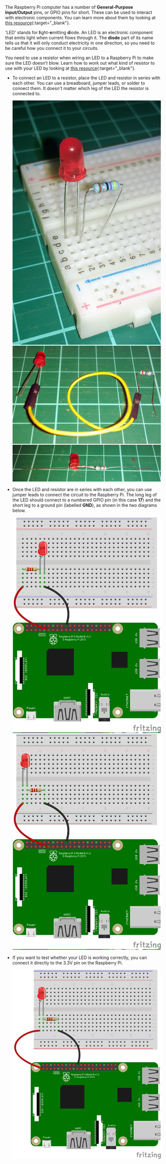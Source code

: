The Raspberry Pi computer has a number of **General-Purpose Input/Output** pins, or GPIO pins for short. These can be used to interact with electronic components. You can learn more about them by looking at [this resource](../../rpi-gpio-pins){:target="_blank"}.

'LED' stands for **l**ight-**e**mitting **d**iode. An LED is an electronic component that emits light when current flows through it. The **diode** part of its name tells us that it will only conduct electricity in one direction, so you need to be careful how you connect it to your circuits.

You need to use a resistor when wiring an LED to a Raspberry Pi to make sure the LED doesn't blow. Learn how to work out what kind of resistor to use with your LED by looking at [this resource](../../generic-physical-led-calcs){:target="_blank"}.

- To connect an LED to a resistor, place the LED and resistor in series with each other. You can use a breadboard, jumper leads, or solder to connect them. It doesn't matter which leg of the LED the resistor is connected to.

	![breadboard](images/breadboard.jpg)
	![jumper](images/jumper.jpg)
	![solder](images/solder.jpg)

- Once the LED and resistor are in series with each other, you can use jumper leads to connect the circuit to the Raspberry Pi. The long leg of the LED should connect to a numbered GPIO pin (in this case **17**) and the short leg to a ground pin (labelled **GND**), as shown in the two diagrams below.

	![led1](images/led1.png)
	![led2](images/led2.png)

- If you want to test whether your LED is working correctly, you can connect it directly to the 3.3V pin on the Raspberry Pi.

	![led3](images/led3.png)



